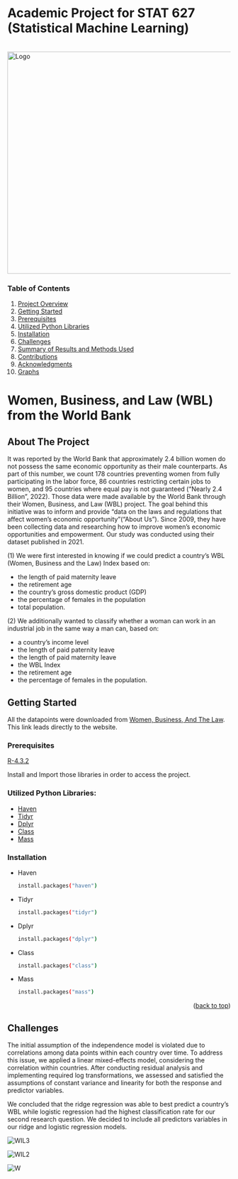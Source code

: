 # Academic Project for STAT 627 (Statistical Machine Learning)

<!-- PROJECT LOGO -->
<br />
  <a href="https://github.com/Karene123/Women_in_the_labor_force">
    <img src="https://github.com/Karene123/Women_in_the_labor_force/assets/70621033/3cbbaccc-345f-452e-acf3-24b4e0c07304" alt="Logo" width="1500" height="500">
  </a>
  
<!-- TABLE OF CONTENTS -->
### Table of Contents

1. [Project Overview](#Project-Overview)
2. [Getting Started](#Getting-Started)
3. [Prerequisites](#Prerequisites)
4. [Utilized Python Libraries](#Utilized-Python-Libraries)
5. [Installation](#Installation)
6. [Challenges](#Challenges)
7. [Summary of Results and Methods Used](#Summary-of-Results-and-Methods-Used)
8. [Contributions](#Contributions)
9. [Acknowledgments](#Acknowledgments)
10. [Graphs](#Graphs)

# Women, Business, and Law (WBL) from the World Bank 

<!-- Project Overview -->
## About The Project

It was reported by the World Bank that approximately 2.4 billion women do not possess the same
economic opportunity as their male counterparts. As part of this number, we count 178 countries
preventing women from fully participating in the labor force, 86 countries restricting certain jobs
to women, and 95 countries where equal pay is not guaranteed (“Nearly 2.4 Billion”, 2022).
Those data were made available by the World Bank through their Women, Business, and Law (WBL)
project. The goal behind this initiative was to inform and provide “data on the laws and regulations
that affect women’s economic opportunity”(“About Us”). Since 2009, they have been collecting
data and researching how to improve women’s economic opportunities and empowerment. Our
study was conducted using their dataset published in 2021.

(1) We were first interested in knowing if we could predict a country’s WBL (Women, Business and
the Law) Index based on:
- the length of paid maternity leave
-  the retirement age
-  the country’s gross domestic product (GDP)
-  the percentage of females in the population
-   total population.

(2) We additionally wanted to classify whether a woman can work in an industrial job in the same way
a man can, based on:
- a country’s income level
- the length of paid paternity leave
- the length of paid maternity leave
- the WBL Index
- the retirement age
- the percentage of females in the population.

<!-- GETTING STARTED -->
## Getting Started

All the datapoints were downloaded from [Women, Business, And The Law](https://datacatalog.worldbank.org/search/dataset/0038489). 
This link leads directly to the website.

### Prerequisites

[R-4.3.2](https://cran.r-project.org/bin/windows/base/)

Install and Import those libraries in order to access the project.

### Utilized Python Libraries:

* [Haven](https://cran.r-project.org/web/packages/haven/index.html)
* [Tidyr](https://cran.r-project.org/web/packages/tidyr/index.html)
* [Dplyr](https://dplyr.tidyverse.org/)
* [Class](https://cran.r-project.org/web/packages/class/index.html)
* [Mass](https://cran.r-project.org/web/packages/MASS/index.html)

### Installation

* Haven
  ```sh
  install.packages("haven")
  ```
* Tidyr
  ```sh
  install.packages("tidyr")
  ```
* Dplyr
  ```sh
  install.packages("dplyr")
  ```
* Class
  ```sh
  install.packages("class")
  ```
* Mass
  ```sh
  install.packages("mass")
  ```

    <p align="right">(<a href="#readme-top">back to top</a>)</p>
## Challenges
  The initial assumption of the independence model is violated due to correlations among data points within each country over time. To address this issue, we applied a linear mixed-effects model, considering the correlation within countries. After conducting residual analysis and implementing required log transformations, we assessed and satisfied the assumptions of constant variance and linearity for both the response and predictor variables.
  
We concluded that the ridge regression was able to best predict a country’s WBL while
logistic regression had the highest classification rate for our second research question. We decided
to include all predictors variables in our ridge and logistic regression models.

![WIL3](https://github.com/Karene123/Women_in_the_labor_force/assets/70621033/10b785fc-aae2-4c54-9f2f-31535ace80ec)

![WIL2](https://github.com/Karene123/Women_in_the_labor_force/assets/70621033/7e307f5b-b4c4-4cef-bec1-8e9ccb17c11e)

![W](https://github.com/Karene123/Women_in_the_labor_force/assets/70621033/3d6cc85d-60d2-4e4f-9be4-c1b8f76b6d23)



